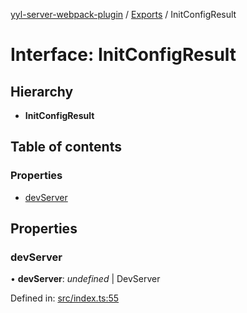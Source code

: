 [yyl-server-webpack-plugin](../README.md) / [Exports](../modules.md) / InitConfigResult

# Interface: InitConfigResult

## Hierarchy

* **InitConfigResult**

## Table of contents

### Properties

- [devServer](initconfigresult.md#devserver)

## Properties

### devServer

• **devServer**: *undefined* \| DevServer

Defined in: [src/index.ts:55](https://github.com/jackness1208/yyl-server-webpack-plugin/blob/70f800a/src/index.ts#L55)
